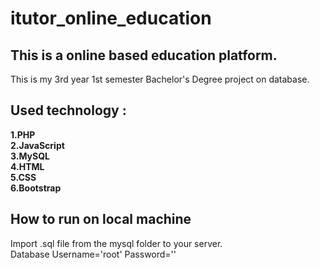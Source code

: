 # itutor_online_education

This is a online based education platform. 
---

This is my 3rd year 1st semester Bachelor's Degree project on database.

Used technology :
---

**1.PHP  
2.JavaScript  
3.MySQL  
4.HTML  
5.CSS  
6.Bootstrap**

How to run on local machine
---

Import .sql file from the mysql folder to your server.  
Database Username='root' Password=''
